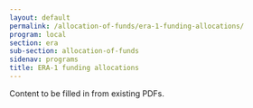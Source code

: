 ```yaml
---
layout: default
permalink: /allocation-of-funds/era-1-funding-allocations/
program: local
section: era
sub-section: allocation-of-funds
sidenav: programs
title: ERA-1 funding allocations
---
```


<span class="era-guidance__placeholder">
  Content to be filled in from existing PDFs.
</span>
